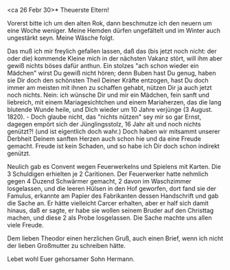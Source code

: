  <ca 26 Febr 30>*
Theuerste Eltern!

Vorerst bitte ich um den alten Rok, dann beschmutze ich den neuern um eine Woche weniger. Meine Hemden dürfen ungefältelt und im Winter auch ungestärkt seyn. Meine Wäsche folgt.

Das muß ich mir freylich gefallen lassen, daß das (bis jetzt noch nicht: der oder die) kommende Kleine mich in der nächsten Vakanz stört, will ihm aber gewiß nichts böses dafür anthun. Ein stolzes "ach schon wieder ein Mädchen" wirst Du gewiß nicht hören; denn Buben hast Du genug, haben sie Dir doch den schönsten Theil Deiner Kräfte entzogen, hast Du doch immer am meisten mit ihnen zu schaffen gehabt, nützen Dir ja auch jetzt noch nichts. Nein: ich wünsche Dir und mir ein Mädchen, fein sanft und liebreich, mit einem Mariagesichtchen und einem Mariaherzen, das die lang blutende Wunde heile, und Dich wieder um 10 Jahre verjünge (3 August. 1820). - Doch glaube nicht, das "nichts nützen" sey mir so gar Ernst, dagegen empört sich der Jünglingsstolz, 16 Jahr alt und noch nichts genützt?! (und ist eigentlich doch wahr.) Doch haben wir mitsammt unserer Derbheit Deinem sanften Herzen auch schon hie und da eine Freude gemacht. Freude ist kein Schaden, und so habe ich Dir doch schon indirekt genützt.

Neulich gab es Convent wegen Feuerwerkelns und Spielens mit Karten. Die 3 Schuldigen erhielten je 2 Caritionen. Der Feuerwerker hatte nehmlich gegen 4 Duzend Schwärmer gemacht, 2 davon im Waschzimmer losgelassen, und die leeren Hülsen in den Hof geworfen, dort fand sie der Famulus, erkannte am Papier des Fabrikanten dessen Handschrift und gab die Sache an. Er hätte vielleicht Carcer erhalten, aber er half sich damit hinaus, daß er sagte, er habe sie wollen seinem Bruder auf den Christtag machen, und diese 2 als Probe losgelassen. Die Sache machte uns allen viele Freude.

Dem lieben Theodor einen herzlichen Gruß, auch einen Brief, wenn ich nicht der lieben Großmutter zu schreiben hätte.

 Lebet wohl Euer gehorsamer Sohn Hermann.
